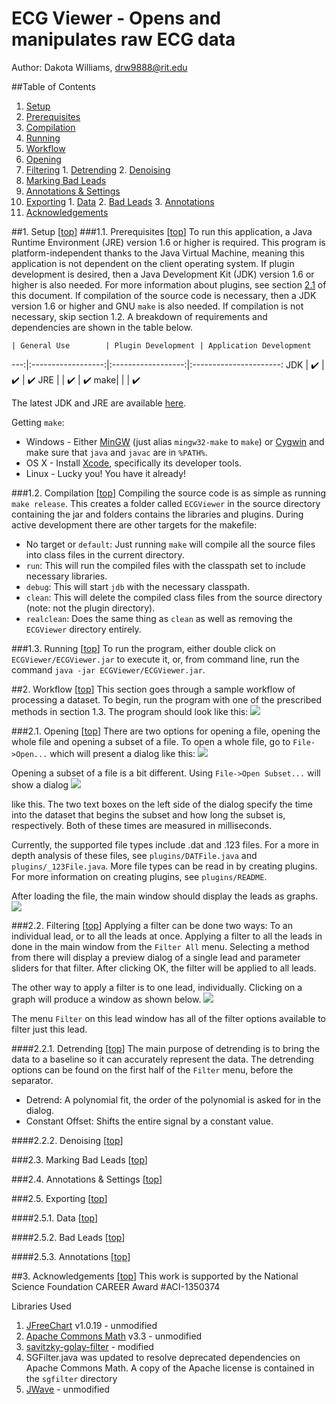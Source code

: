 <a name="top"></a>ECG Viewer - Opens and manipulates raw ECG data
===============================================
Author: Dakota Williams, drw9888@rit.edu

##Table of Contents

1. [Setup](#1)
  1. [Prerequisites](#1.1)
  2. [Compilation](#1.2)
  3. [Running](#1.3)
2. [Workflow](#2)
  1. [Opening](#2.1)
  2. [Filtering](#2.2)
    1. [Detrending](#2.2.1)
    2. [Denoising](#2.2.2)
  3. [Marking Bad Leads](#2.3)
  4. [Annotations & Settings](#2.4)
  5. [Exporting](#2.5)
    1. [Data](#2.5.1)
    2. [Bad Leads](#2.5.2)
    3. [Annotations](#2.5.3)
3. [Acknowledgements](#3)

##<a name="1"></a>1. Setup [[top](#top)]
###<a name="1.1"></a>1.1. Prerequisites [[top](#top)]
To run this application, a Java Runtime Environment (JRE) version 1.6 or higher is required.
This program is platform-independent thanks to the Java Virtual Machine, meaning this application is not dependent on the client operating system.
If plugin development is desired, then a Java Development Kit (JDK) version 1.6 or higher is also needed.
For more information about plugins, see section [2.1](#2.1) of this document.
If compilation of the source code is necessary, then a JDK version 1.6 or higher and GNU `make` is also needed.
If compilation is not necessary, skip section 1.2.
A breakdown of requirements and dependencies are shown in the table below.

    | General Use        | Plugin Development | Application Development
---:|:------------------:|:------------------:|:----------------------:
JDK | :heavy_check_mark: | :heavy_check_mark: | :heavy_check_mark:
JRE |                    | :heavy_check_mark: | :heavy_check_mark:
make|                    |                    | :heavy_check_mark:

The latest JDK and JRE are available [here](http://www.oracle.com/technetwork/java/javase/downloads/index.html).

Getting `make`: 
- Windows - Either [MinGW](http://www.mingw.org) (just alias `mingw32-make` to `make`) or [Cygwin](https://www.cygwin.com) and make sure that `java` and `javac` are in `%PATH%`.
- OS X - Install [Xcode](https://developer.apple.com/xcode/), specifically its developer tools.
- Linux - Lucky you! You have it already!

###<a name="1.2"></a>1.2. Compilation [[top](#top)]
Compiling the source code is as simple as running `make release`.
This creates a folder called `ECGViewer` in the source directory containing the jar and folders contains the libraries and plugins.
During active development there are other targets for the makefile:

- No target or `default`: Just running `make` will compile all the source files into class files in the current directory.
- `run`: This will run the compiled files with the classpath set to include necessary libraries.
- `debug`: This will start `jdb` with the necessary classpath.
- `clean`: This will delete the compiled class files from the source directory (note: not the plugin directory).
- `realclean`: Does the same thing as `clean` as well as removing the `ECGViewer` directory entirely.

###<a name="1.3"></a>1.3. Running [[top](#top)]
To run the program, either double click on `ECGViewer/ECGViewer.jar` to execute it, or, from command line, run the command `java -jar ECGViewer/ECGViewer.jar`.

##<a name="2"></a>2. Workflow [[top](#top)]
This section goes through a sample workflow of processing a dataset.
To begin, run the program with one of the prescribed methods in section 1.3.
The program should look like this:
![](imgs/1.png?raw=true)

###<a name="2.1"></a>2.1. Opening [[top](#top)]
There are two options for opening a file, opening the whole file and opening a subset of a file.
To open a whole file, go to `File->Open...` which will present a dialog like this:
![](imgs/2-1.png?raw=true)

Opening a subset of a file is a bit different.
Using `File->Open Subset...` will show a dialog
![](imgs/3-1.png?raw=true) 

like this.
The two text boxes on the left side of the dialog specify the time into the dataset that begins the subset and how long the subset is, respectively.  Both of these times are measured in milliseconds.

Currently, the supported file types include .dat and .123 files.
For a more in depth analysis of these files, see `plugins/DATFile.java` and `plugins/_123File.java`.
More file types can be read in by creating plugins.
For more information on creating plugins, see `plugins/README`.

After loading the file, the main window should display the leads as graphs.
![](imgs/4.png?raw=true)

###<a name="2.2"></a>2.2. Filtering [[top](#top)]
Applying a filter can be done two ways: To an individual lead, or to all the leads at once.
Applying a filter to all the leads in done in the main window from the `Filter All` menu.
Selecting a method from there will display a preview dialog of a single lead and parameter sliders for that filter.
After clicking OK, the filter will be applied to all leads.

The other way to apply a filter is to one lead, individually. 
Clicking on a graph will produce a window as shown below.
![](imgs/5.png?raw=true)

The menu `Filter` on this lead window has all of the filter options available to filter just this lead.

####<a name="2.2.1"></a>2.2.1. Detrending [[top](#top)]
The main purpose of detrending is to bring the data to a baseline so it can accurately represent the data.
The detrending options can be found on the first half of the `Filter` menu, before the separator.

- Detrend: A polynomial fit, the order of the polynomial is asked for in the dialog.
- Constant Offset: Shifts the entire signal by a constant value.

####<a name="2.2.2"></a>2.2.2. Denoising [[top](#top)]


###<a name="2.3"></a>2.3. Marking Bad Leads [[top](#top)]

###<a name="2.4"></a>2.4. Annotations & Settings [[top](#top)]

###<a name="2.5"></a>2.5. Exporting [[top](#top)]

####<a name="2.5.1"></a>2.5.1. Data [[top](#top)]

####<a name="2.5.2"></a>2.5.2. Bad Leads [[top](#top)]

####<a name="2.5.3"></a>2.5.3. Annotations [[top](#top)]

##<a name="3"></a>3. Acknowledgements [[top](#top)]
This work is supported by the National Science Foundation CAREER Award #ACI-1350374 

Libraries Used

1. <a href="http://www.jfree.org/jfreechart/">JFreeChart</a> v1.0.19 - unmodified  
1. <a href="http://commons.apache.org/proper/commons-math/">Apache Commons Math</a> v3.3 - unmodified  
1. <a href="https://code.google.com/p/savitzky-golay-filter/">savitzky-golay-filter</a> - modified  
  1. SGFilter.java was updated to resolve deprecated dependencies on Apache Commons Math. A copy of the Apache license is contained in the `sgfilter` directory  
1. <a href="https://github.com/cscheiblich/JWave/">JWave</a> - unmodified
